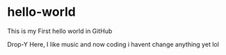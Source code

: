 # hello-world
This is my First hello world in GitHub

Drop-Y Here, I like music and now coding 
i havent change anything yet lol
